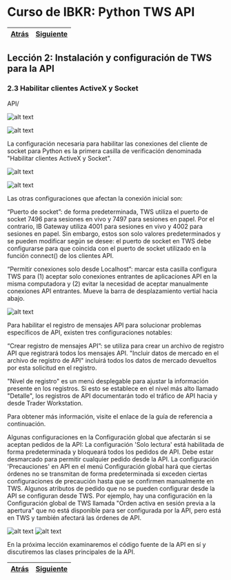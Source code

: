 
# Curso de IBKR: Python TWS API
|[Atrás](./leccion2.2.md "Atrás")|[Siguiente](./leccion3.md "Siguiente")|
|---|---:|

## Lección 2: Instalación y configuración de TWS para la API

### 2.3 Habilitar clientes ActiveX y Socket

API/

![alt text](image-15.png)



![alt text](image-16.png)

La configuración necesaria para habilitar las conexiones del cliente de socket para Python es la primera casilla de verificación denominada "Habilitar clientes ActiveX y Socket".

![alt text](image-20.png)


![alt text](image-17.png)

Las otras configuraciones que afectan la conexión inicial son:  

“Puerto de socket”: de forma predeterminada, TWS utiliza el puerto de socket 7496 para sesiones en vivo y 7497 para sesiones en papel. Por el contrario, IB Gateway utiliza 4001 para sesiones en vivo y 4002 para sesiones en papel. Sin embargo, estos son solo valores predeterminados y se pueden modificar según se desee: el puerto de socket en TWS debe configurarse para que coincida con el puerto de socket utilizado en la función connect() de los clientes API.

“Permitir conexiones solo desde Localhost”: marcar esta casilla configura TWS para (1) aceptar solo conexiones entrantes de aplicaciones API en la misma computadora y (2) evitar la necesidad de aceptar manualmente conexiones API entrantes. Mueve la barra de desplazamiento vertial hacia abajo.

![alt text](image-19.png)

Para habilitar el registro de mensajes API para solucionar problemas específicos de API, existen tres configuraciones notables:

“Crear registro de mensajes API”: se utiliza para crear un archivo de registro API que registrará todos los mensajes API.
"Incluir datos de mercado en el archivo de registro de API" incluirá todos los datos de mercado devueltos por esta solicitud en el registro.

"Nivel de registro" es un menú desplegable para ajustar la información presente en los registros. Si esto se establece en el nivel más alto llamado "Detalle", los registros de API documentarán todo el tráfico de API hacia y desde Trader Workstation.

Para obtener más información, visite el enlace de la guía de referencia a continuación.

Algunas configuraciones en la Configuración global que afectarán si se aceptan pedidos de la API:
La configuración 'Solo lectura' está habilitada de forma predeterminada y bloqueará todos los pedidos de API. Debe estar desmarcado para permitir cualquier pedido desde la API.
La configuración 'Precauciones' en API en el menú Configuración global hará que ciertas órdenes no se transmitan de forma predeterminada si exceden ciertas configuraciones de precaución hasta que se confirmen manualmente en TWS.
Algunos atributos de pedido que no se pueden configurar desde la API se configuran desde TWS. Por ejemplo, hay una configuración en la Configuración global de TWS llamada "Orden activa en sesión previa a la apertura" que no está disponible para ser configurada por la API, pero está en TWS y también afectará las órdenes de API.

![alt text](image-21.png)
![alt text](image-22.png)

En la próxima lección examinaremos el código fuente de la API en sí y discutiremos las clases principales de la API.


|[Atrás](./leccion2.2.md "Atrás")|[Siguiente](./leccion3.md "Siguiente")|
|---|---:|
